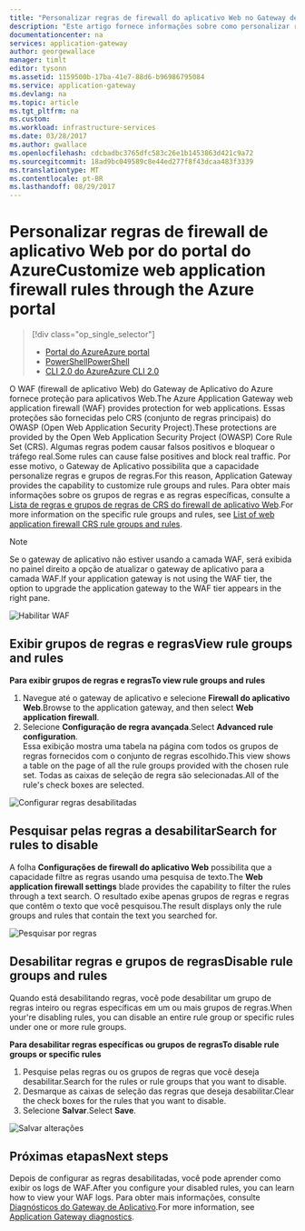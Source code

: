 ```yaml
---
title: "Personalizar regras de firewall do aplicativo Web no Gateway de Aplicativo do Azure – Portal do Azure | Microsoft Docs"
description: "Este artigo fornece informações sobre como personalizar regras de firewall de aplicativo Web no Gateway de Aplicativo com o portal do Azure."
documentationcenter: na
services: application-gateway
author: georgewallace
manager: timlt
editor: tysonn
ms.assetid: 1159500b-17ba-41e7-88d6-b96986795084
ms.service: application-gateway
ms.devlang: na
ms.topic: article
ms.tgt_pltfrm: na
ms.custom: 
ms.workload: infrastructure-services
ms.date: 03/28/2017
ms.author: gwallace
ms.openlocfilehash: cdcbadbc3765dfc583c26e1b1453863d421c9a72
ms.sourcegitcommit: 18ad9bc049589c8e44ed277f8f43dcaa483f3339
ms.translationtype: MT
ms.contentlocale: pt-BR
ms.lasthandoff: 08/29/2017
---
```

# <a name="customize-web-application-firewall-rules-through-the-azure-portal"></a><span data-ttu-id="01219-103">Personalizar regras de firewall de aplicativo Web por do portal do Azure</span><span class="sxs-lookup"><span data-stu-id="01219-103">Customize web application firewall rules through the Azure portal</span></span>

> [!div class="op_single_selector"]
> * [<span data-ttu-id="01219-104">Portal do Azure</span><span class="sxs-lookup"><span data-stu-id="01219-104">Azure portal</span></span>](application-gateway-customize-waf-rules-portal.md)
> * [<span data-ttu-id="01219-105">PowerShell</span><span class="sxs-lookup"><span data-stu-id="01219-105">PowerShell</span></span>](application-gateway-customize-waf-rules-powershell.md)
> * [<span data-ttu-id="01219-106">CLI 2.0 do Azure</span><span class="sxs-lookup"><span data-stu-id="01219-106">Azure CLI 2.0</span></span>](application-gateway-customize-waf-rules-cli.md)

<span data-ttu-id="01219-107">O WAF (firewall de aplicativo Web) do Gateway de Aplicativo do Azure fornece proteção para aplicativos Web.</span><span class="sxs-lookup"><span data-stu-id="01219-107">The Azure Application Gateway web application firewall (WAF) provides protection for web applications.</span></span> <span data-ttu-id="01219-108">Essas proteções são fornecidas pelo CRS (conjunto de regras principais) do OWASP (Open Web Application Security Project).</span><span class="sxs-lookup"><span data-stu-id="01219-108">These protections are provided by the Open Web Application Security Project (OWASP) Core Rule Set (CRS).</span></span> <span data-ttu-id="01219-109">Algumas regras podem causar falsos positivos e bloquear o tráfego real.</span><span class="sxs-lookup"><span data-stu-id="01219-109">Some rules can cause false positives and block real traffic.</span></span> <span data-ttu-id="01219-110">Por esse motivo, o Gateway de Aplicativo possibilita que a capacidade personalize regras e grupos de regras.</span><span class="sxs-lookup"><span data-stu-id="01219-110">For this reason, Application Gateway provides the capability to customize rule groups and rules.</span></span> <span data-ttu-id="01219-111">Para obter mais informações sobre os grupos de regras e as regras específicas, consulte a [Lista de regras e grupos de regras de CRS do firewall de aplicativo Web](application-gateway-crs-rulegroups-rules.md).</span><span class="sxs-lookup"><span data-stu-id="01219-111">For more information on the specific rule groups and rules, see [List of web application firewall CRS rule groups and rules](application-gateway-crs-rulegroups-rules.md).</span></span>

>[!NOTE]
> <span data-ttu-id="01219-112">Se o gateway de aplicativo não estiver usando a camada WAF, será exibida no painel direito a opção de atualizar o gateway de aplicativo para a camada WAF.</span><span class="sxs-lookup"><span data-stu-id="01219-112">If your application gateway is not using the WAF tier, the option to upgrade the application gateway to the WAF tier appears in the right pane.</span></span> 

![Habilitar WAF][fig1]

## <a name="view-rule-groups-and-rules"></a><span data-ttu-id="01219-114">Exibir grupos de regras e regras</span><span class="sxs-lookup"><span data-stu-id="01219-114">View rule groups and rules</span></span>

<span data-ttu-id="01219-115">**Para exibir grupos de regras e regras**</span><span class="sxs-lookup"><span data-stu-id="01219-115">**To view rule groups and rules**</span></span>
   1. <span data-ttu-id="01219-116">Navegue até o gateway de aplicativo e selecione **Firewall do aplicativo Web**.</span><span class="sxs-lookup"><span data-stu-id="01219-116">Browse to the application gateway, and then select **Web application firewall**.</span></span>  
   2. <span data-ttu-id="01219-117">Selecione **Configuração de regra avançada**.</span><span class="sxs-lookup"><span data-stu-id="01219-117">Select **Advanced rule configuration**.</span></span>  
   <span data-ttu-id="01219-118">Essa exibição mostra uma tabela na página com todos os grupos de regras fornecidos com o conjunto de regras escolhido.</span><span class="sxs-lookup"><span data-stu-id="01219-118">This view shows a table on the page of all the rule groups provided with the chosen rule set.</span></span> <span data-ttu-id="01219-119">Todas as caixas de seleção de regra são selecionadas.</span><span class="sxs-lookup"><span data-stu-id="01219-119">All of the rule's check boxes are selected.</span></span>

![Configurar regras desabilitadas][1]

## <a name="search-for-rules-to-disable"></a><span data-ttu-id="01219-121">Pesquisar pelas regras a desabilitar</span><span class="sxs-lookup"><span data-stu-id="01219-121">Search for rules to disable</span></span>

<span data-ttu-id="01219-122">A folha **Configurações de firewall do aplicativo Web** possibilita que a capacidade filtre as regras usando uma pesquisa de texto.</span><span class="sxs-lookup"><span data-stu-id="01219-122">The **Web application firewall settings** blade provides the capability to filter the rules through a text search.</span></span> <span data-ttu-id="01219-123">O resultado exibe apenas grupos de regras e regras que contêm o texto que você pesquisou.</span><span class="sxs-lookup"><span data-stu-id="01219-123">The result displays only the rule groups and rules that contain the text you searched for.</span></span>

![Pesquisar por regras][2]

## <a name="disable-rule-groups-and-rules"></a><span data-ttu-id="01219-125">Desabilitar regras e grupos de regras</span><span class="sxs-lookup"><span data-stu-id="01219-125">Disable rule groups and rules</span></span>

<span data-ttu-id="01219-126">Quando está desabilitando regras, você pode desabilitar um grupo de regras inteiro ou regras específicas em um ou mais grupos de regras.</span><span class="sxs-lookup"><span data-stu-id="01219-126">When your're disabling rules, you can disable an entire rule group or specific rules under one or more rule groups.</span></span> 

<span data-ttu-id="01219-127">**Para desabilitar regras específicas ou grupos de regras**</span><span class="sxs-lookup"><span data-stu-id="01219-127">**To disable rule groups or specific rules**</span></span>

   1. <span data-ttu-id="01219-128">Pesquise pelas regras ou os grupos de regras que você deseja desabilitar.</span><span class="sxs-lookup"><span data-stu-id="01219-128">Search for the rules or rule groups that you want to disable.</span></span>
   2. <span data-ttu-id="01219-129">Desmarque as caixas de seleção das regras que deseja desabilitar.</span><span class="sxs-lookup"><span data-stu-id="01219-129">Clear the check boxes for the rules that you want to disable.</span></span> 
   2. <span data-ttu-id="01219-130">Selecione **Salvar**.</span><span class="sxs-lookup"><span data-stu-id="01219-130">Select **Save**.</span></span> 

![Salvar alterações][3]

## <a name="next-steps"></a><span data-ttu-id="01219-132">Próximas etapas</span><span class="sxs-lookup"><span data-stu-id="01219-132">Next steps</span></span>

<span data-ttu-id="01219-133">Depois de configurar as regras desabilitadas, você pode aprender como exibir os logs de WAF.</span><span class="sxs-lookup"><span data-stu-id="01219-133">After you configure your disabled rules, you can learn how to view your WAF logs.</span></span> <span data-ttu-id="01219-134">Para obter mais informações, consulte [Diagnósticos do Gateway de Aplicativo](application-gateway-diagnostics.md#diagnostic-logging).</span><span class="sxs-lookup"><span data-stu-id="01219-134">For more information, see [Application Gateway diagnostics](application-gateway-diagnostics.md#diagnostic-logging).</span></span>

[fig1]: ./media/application-gateway-customize-waf-rules-portal/1.png
[1]: ./media/application-gateway-customize-waf-rules-portal/figure1.png
[2]: ./media/application-gateway-customize-waf-rules-portal/figure2.png
[3]: ./media/application-gateway-customize-waf-rules-portal/figure3.png

